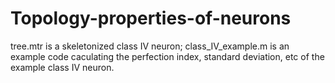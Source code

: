 # Topology-properties-of-neurons
tree.mtr is a skeletonized class IV neuron;
class_IV_example.m is an example code caculating the perfection index, standard deviation, etc of the example class IV neuron.

